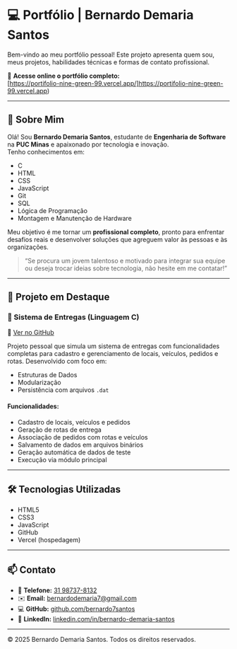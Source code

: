 # 💻 Portfólio | Bernardo Demaria Santos

Bem-vindo ao meu portfólio pessoal! Este projeto apresenta quem sou, meus projetos, habilidades técnicas e formas de contato profissional.

🔗 **Acesse online o portfólio completo:**  
[https://portifolio-nine-green-99.vercel.app/]https://portifolio-nine-green-99.vercel.app)

---

## 🧠 Sobre Mim

Olá! Sou **Bernardo Demaria Santos**, estudante de **Engenharia de Software** na **PUC Minas** e apaixonado por tecnologia e inovação.  
Tenho conhecimentos em:

- C
- HTML
- CSS
- JavaScript
- Git
- SQL
- Lógica de Programação
- Montagem e Manutenção de Hardware

Meu objetivo é me tornar um **profissional completo**, pronto para enfrentar desafios reais e desenvolver soluções que agreguem valor às pessoas e às organizações.

> “Se procura um jovem talentoso e motivado para integrar sua equipe ou deseja trocar ideias sobre tecnologia, não hesite em me contatar!”

---

## 🚀 Projeto em Destaque

### 🔹 Sistema de Entregas (Linguagem C)

🔗 [Ver no GitHub](https://github.com/bernardo7santos/sistema-entregas-c)

Projeto pessoal que simula um sistema de entregas com funcionalidades completas para cadastro e gerenciamento de locais, veículos, pedidos e rotas. Desenvolvido com foco em:

- Estruturas de Dados
- Modularização
- Persistência com arquivos `.dat`

#### Funcionalidades:

- Cadastro de locais, veículos e pedidos
- Geração de rotas de entrega
- Associação de pedidos com rotas e veículos
- Salvamento de dados em arquivos binários
- Geração automática de dados de teste
- Execução via módulo principal

---

## 🛠 Tecnologias Utilizadas

- HTML5
- CSS3
- JavaScript
- GitHub
- Vercel (hospedagem)

---

## 📫 Contato

- 📱 **Telefone:** [31 98737-8132](tel:+5531987378132)  
- ✉️ **Email:** [bernardodemaria7@gmail.com](mailto:bernardodemaria7@gmail.com)  
- 💻 **GitHub:** [github.com/bernardo7santos](https://github.com/bernardo7santos)  
- 🔗 **LinkedIn:** [linkedin.com/in/bernardo-demaria-santos](https://www.linkedin.com/in/bernardo-demaria-santos)

---

© 2025 Bernardo Demaria Santos. Todos os direitos reservados.

